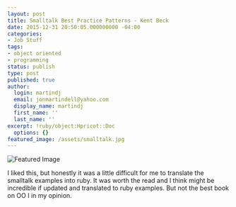 ```yaml
---
layout: post
title: Smalltalk Best Practice Patterns - Kent Beck
date: 2015-12-31 20:50:05.000000000 -04:00
categories:
- Job Stuff
tags:
- object oriented
- programming
status: publish
type: post
published: true
author:
  login: martindj
  email: jonmartindell@yahoo.com
  display_name: martindj
  first_name: ''
  last_name: ''
excerpt: !ruby/object:Hpricot::Doc
  options: {}
featured_image: /assets/smalltalk.jpg
---
```

![Featured Image]({{page.featured_image}})

I liked this, but honestly it was a little difficult for me to translate the smalltalk examples into ruby. It was worth the read and I think might be incredible if updated and translated to ruby examples. But not the best book on OO I in my opinion.
